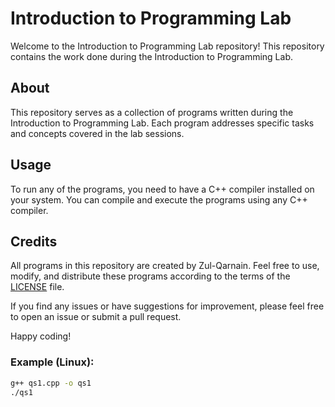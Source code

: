 # Introduction to Programming Lab

Welcome to the Introduction to Programming Lab repository! This repository contains the work done during the Introduction to Programming Lab.

## About

This repository serves as a collection of programs written during the Introduction to Programming Lab. Each program addresses specific tasks and concepts covered in the lab sessions.



## Usage

To run any of the programs, you need to have a C++ compiler installed on your system. You can compile and execute the programs using any C++ compiler.

## Credits

All programs in this repository are created by Zul-Qarnain. Feel free to use, modify, and distribute these programs according to the terms of the [LICENSE](LICENSE) file.

If you find any issues or have suggestions for improvement, please feel free to open an issue or submit a pull request.

Happy coding!

### Example (Linux):

```bash
g++ qs1.cpp -o qs1
./qs1
